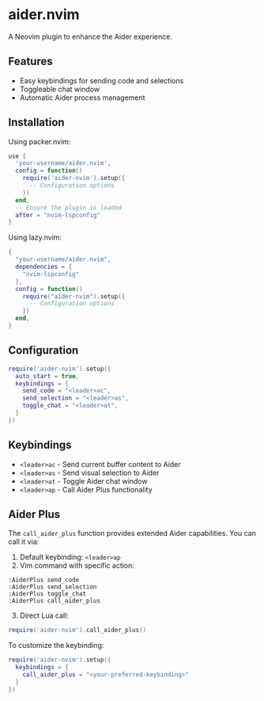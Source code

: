# aider.nvim

A Neovim plugin to enhance the Aider experience.

## Features

- Easy keybindings for sending code and selections
- Toggleable chat window
- Automatic Aider process management

## Installation

Using packer.nvim:

```lua
use {
  'your-username/aider.nvim',
  config = function()
    require('aider-nvim').setup({
      -- Configuration options
    })
  end,
  -- Ensure the plugin is loaded
  after = "nvim-lspconfig"
}
```

Using lazy.nvim:

```lua
{
  "your-username/aider.nvim",
  dependencies = {
    "nvim-lspconfig"
  },
  config = function()
    require("aider-nvim").setup({
      -- Configuration options
    })
  end,
}
```

## Configuration

```lua
require('aider-nvim').setup({
  auto_start = true,
  keybindings = {
    send_code = "<leader>ac",
    send_selection = "<leader>as",
    toggle_chat = "<leader>at",
  }
})
```

## Keybindings

- `<leader>ac` - Send current buffer content to Aider
- `<leader>as` - Send visual selection to Aider
- `<leader>at` - Toggle Aider chat window
- `<leader>ap` - Call Aider Plus functionality

## Aider Plus

The `call_aider_plus` function provides extended Aider capabilities. You can call it via:

1. Default keybinding: `<leader>ap`
2. Vim command with specific action:
```vim
:AiderPlus send_code
:AiderPlus send_selection
:AiderPlus toggle_chat
:AiderPlus call_aider_plus
```
3. Direct Lua call:
```lua
require('aider-nvim').call_aider_plus()
```

To customize the keybinding:
```lua
require('aider-nvim').setup({
  keybindings = {
    call_aider_plus = "<your-preferred-keybinding>"
  }
})
```
